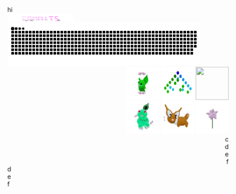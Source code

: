 

<div>
<div display="flex" align-content="flex-start" background="red">
  hi
</div>


<div  >
<div align="left">
  <div> 
    <img src="./assets/commits.svg" width="150" height="20"/>
  </div>
  <div>
   <a href=#><img src="contributions.svg" width="440" height="96"></a>
  </div>
  </div>
<div align="right">
  <div > 
    <img src="./assets/grimLeaper.gif" width="75" height="75"/> 
    <img src="./assets/binaryTree.gif" width="75" height="75"/>
    <img src="./assets/butterfree.gif" width="75" height="75"/>
  </div>
    <div >  
      <img src="./assets/chikorita.gif" width="75" height="75"/>
      <img src="./assets/eevee.gif" width="75" height="75"/>
      <img src="./assets/flower.gif" width="75" height="75"/>
    </div>
    <div > c</div>
    <div > d</div>
    <div > e</div>
    <div > f</div>
</div>
  <div >
  <div > d</div>
    <div > e</div>
    <div > f</div>
</div>
</div>
  </div>

<div>



